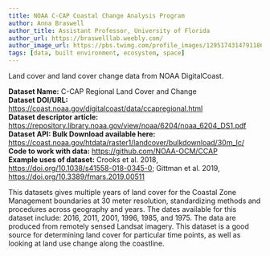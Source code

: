 ```yaml
---
title: NOAA C-CAP Coastal Change Analysis Program 
author: Anna Braswell
author_title: Assistant Professor, University of Florida
author_url: https://braswelllab.weebly.com/
author_image_url: https://pbs.twimg.com/profile_images/1295174314791186434/Aiuy9x-3_400x400.jpg
tags: [data, built environment, ecosystem, space]
---
```


Land cover and land cover change data from NOAA DigitalCoast. 

<!--truncate-->
 
**Dataset Name:** C-CAP Regional Land Cover and Change  
**Dataset DOI/URL:** https://coast.noaa.gov/digitalcoast/data/ccapregional.html   
**Dataset descriptor article:** https://repository.library.noaa.gov/view/noaa/6204/noaa_6204_DS1.pdf   
**Dataset API: Bulk Download available here:** https://coast.noaa.gov/htdata/raster1/landcover/bulkdownload/30m_lc/   
**Code to work with data:** https://github.com/NOAA-OCM/CCAP  
**Example uses of dataset:** Crooks et al. 2018, https://doi.org/10.1038/s41558-018-0345-0; Gittman et al. 2019, https://doi.org/10.3389/fmars.2019.00511 

This datasets gives multiple years of land cover for the Coastal Zone Management boundaries at 30 meter resolution, standardizing methods and procedures across geography and years. The dates available for this dataset include: 2016, 2011, 2001, 1996, 1985, and 1975. The data are produced from remotely sensed Landsat imagery. This dataset is a good source for determining land cover for particular time points, as well as looking at land use change along the coastline. 
